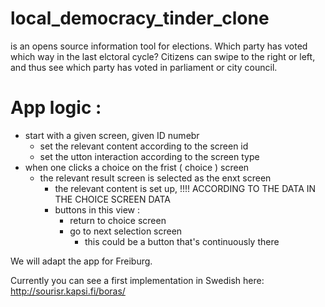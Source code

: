 # local_democracy_tinder_clone

is an opens source information tool for elections. 
Which party has voted which way in the last elctoral cycle? Citizens can swipe to the right or left, and thus see which party has voted in parliament or city council.

# App logic : 
- start with a given screen, given ID numebr
	- set the relevant content according to the screen id 
	- set the utton interaction according to the screen type 
- when one clicks a choice on the frist ( choice ) screen
	- the relevant result screen is selected as the enxt screen
		- the relevant content is set up, 
			!!!! ACCORDING TO THE DATA IN THE CHOICE SCREEN DATA 
		- buttons in this view : 
			- return to choice screen
			- go to next selection screen 
				- this could be a button that's continuously there 

We will adapt the app for Freiburg. 

Currently you can see a first implementation in Swedish here: http://sourisr.kapsi.fi/boras/

